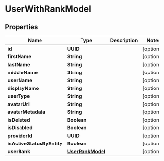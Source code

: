 

# UserWithRankModel


## Properties

| Name | Type | Description | Notes |
|------------ | ------------- | ------------- | -------------|
|**id** | **UUID** |  |  [optional] |
|**firstName** | **String** |  |  [optional] |
|**lastName** | **String** |  |  [optional] |
|**middleName** | **String** |  |  [optional] |
|**userName** | **String** |  |  [optional] |
|**displayName** | **String** |  |  [optional] |
|**userType** | **String** |  |  [optional] |
|**avatarUrl** | **String** |  |  [optional] |
|**avatarMetadata** | **String** |  |  [optional] |
|**isDeleted** | **Boolean** |  |  [optional] |
|**isDisabled** | **Boolean** |  |  [optional] |
|**providerId** | **UUID** |  |  [optional] |
|**isActiveStatusByEntity** | **Boolean** |  |  [optional] |
|**userRank** | [**UserRankModel**](UserRankModel.md) |  |  [optional] |




